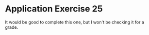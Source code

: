 # Application Exercise 25
It would be good to complete this one, but I won't be checking it for a grade.
